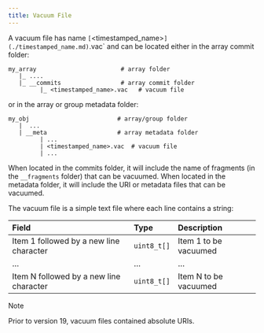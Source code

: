 ```yaml
---
title: Vacuum File
---
```


A vacuum file has name `[`<timestamped_name>`](./timestamped_name.md)`.vac` and can be located either in the array commit folder:

```
my_array                        # array folder
   |_ ....
   |_ __commits                 # array commit folder
         |_ <timestamped_name>.vac   # vacuum file
```

or in the array or group metadata folder:

```
my_obj                         # array/group folder
   |  ...
   | __meta                    # array metadata folder
         | ...
         | <timestamped_name>.vac  # vacuum file
         | ...
```

When located in the commits folder, it will include the name of fragments (in the `__fragments` folder) that can be vacuumed. When located in the metadata folder, it will include the URI or metadata files that can be vacuumed.

The vacuum file is a simple text file where each line contains a string:

| **Field** | **Type** | **Description** |
| :--- | :--- | :--- |
| Item 1 followed by a new line character | `uint8_t[]` | Item 1 to be vacuumed |
| … | … | … |
| Item N followed by a new line character | `uint8_t[]` | Item N to be vacuumed |

> [!NOTE]
> Prior to version 19, vacuum files contained absolute URIs.
